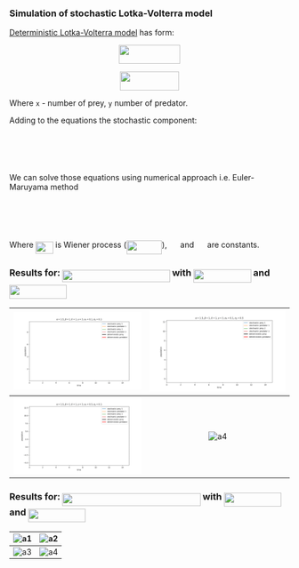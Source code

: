 ### Simulation of stochastic Lotka-Volterra model


[Deterministic Lotka-Volterra model](https://en.wikipedia.org/wiki/Lotka%E2%80%93Volterra_equations) has form:

<p align="center"><img src="/tex/af82ad02a586b9c256772f1103191a4d.svg?invert_in_darkmode&sanitize=true" align=middle width=110.1135585pt height=33.81208709999999pt/></p>
<p align="center"><img src="/tex/8b6426f8d05bf1c579313d8122a7d637.svg?invert_in_darkmode&sanitize=true" align=middle width=105.23191304999999pt height=33.81208709999999pt/></p>

Where `x` - number of prey, `y` number of predator.

Adding to the equations the stochastic component:

<p align="center"><img src="/tex/65ed167a9177e6314439e1081d18b83e.svg?invert_in_darkmode&sanitize=true" align=middle width=198.64146225pt height=16.438356pt/></p>
<p align="center"><img src="/tex/31788acdba84502dd0312131f43bcf26.svg?invert_in_darkmode&sanitize=true" align=middle width=193.75980195pt height=16.438356pt/></p>

We can solve those equations using numerical approach i.e. Euler-Maruyama method

<p align="center"><img src="/tex/0f5e7e77d5ff3be7d3e89b5dc6592558.svg?invert_in_darkmode&sanitize=true" align=middle width=325.51191915pt height=16.438356pt/></p>
<p align="center"><img src="/tex/e12a153cfe2eaf9e840a6657f6eb59f2.svg?invert_in_darkmode&sanitize=true" align=middle width=318.11515065000003pt height=16.438356pt/></p>

Where <img src="/tex/8d9b176fd459e329c57782488a188936.svg?invert_in_darkmode&sanitize=true" align=middle width=31.50693314999999pt height=22.465723500000017pt/> is Wiener process (<img src="/tex/9d1ddb149d5ffa2d775cf7abfa2a4ed3.svg?invert_in_darkmode&sanitize=true" align=middle width=63.855150149999986pt height=24.65753399999998pt/>), <img src="/tex/9811b1e861c58c0f72de45f573e7eea4.svg?invert_in_darkmode&sanitize=true" align=middle width=15.94565279999999pt height=14.15524440000002pt/> and <img src="/tex/0318cc8a44e98dfa8db4cd5b6f731ed4.svg?invert_in_darkmode&sanitize=true" align=middle width=15.94565279999999pt height=14.15524440000002pt/> are constants.

### Results for: <img src="/tex/2d015dbbba44c91dfeb84f2f01069795.svg?invert_in_darkmode&sanitize=true" align=middle width=193.34440619999998pt height=22.831056599999986pt/> with <img src="/tex/34277b7589d7c76b8871c5bf51945626.svg?invert_in_darkmode&sanitize=true" align=middle width=103.51409969999999pt height=24.65753399999998pt/> and <img src="/tex/a792d178d0107e0d0544e40b600b6c38.svg?invert_in_darkmode&sanitize=true" align=middle width=103.13933519999998pt height=24.65753399999998pt/>

| ![a1](figures/animation_alpha=1.5_beta=1_delta=1_gamma=3_sigma_x=0.1_sigma_y=0.1.gif) | ![a2](figures/animation_alpha=1.5_beta=1_delta=1_gamma=3_sigma_x=0.1_sigma_y=0.5.gif) |
| :-----------------------------------------------------------------------------------: | :-----------------------------------------------------------------------------------: |
| ![a3](figures/animation_alpha=1.5_beta=1_delta=1_gamma=3_sigma_x=0.5_sigma_y=0.1.gif) | ![a4](figures/animation_alpha=1.5_beta=1_delta=1_gamma=3_sigma_x=0.5_sigma_y=0.5.gif) |

### Results for: <img src="/tex/11ddf22ba37374c6b8f9ca1288149b61.svg?invert_in_darkmode&sanitize=true" align=middle width=248.13912584999994pt height=22.831056599999986pt/> with <img src="/tex/34277b7589d7c76b8871c5bf51945626.svg?invert_in_darkmode&sanitize=true" align=middle width=103.51409969999999pt height=24.65753399999998pt/> and <img src="/tex/a792d178d0107e0d0544e40b600b6c38.svg?invert_in_darkmode&sanitize=true" align=middle width=103.13933519999998pt height=24.65753399999998pt/>

| ![a1](figures/animation_alpha=0.9_beta=0.5_delta=0.25_gamma=0.75_sigma_x=0.1_sigma_y=0.1.gif) | ![a2](figures/animation_alpha=0.9_beta=0.5_delta=0.25_gamma=0.75_sigma_x=0.1_sigma_y=0.5.gif) |
| :-------------------------------------------------------------------------------------------: | :-------------------------------------------------------------------------------------------: |
| ![a3](figures/animation_alpha=0.9_beta=0.5_delta=0.25_gamma=0.75_sigma_x=0.5_sigma_y=0.1.gif) | ![a4](figures/animation_alpha=0.9_beta=0.5_delta=0.25_gamma=0.75_sigma_x=0.5_sigma_y=0.5.gif) |